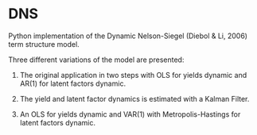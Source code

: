 # DNS
Python implementation of the Dynamic Nelson-Siegel (Diebol & Li, 2006) term structure model.

Three different variations of the model are presented:

1. The original application in two steps with OLS for yields dynamic and AR(1) for latent factors dynamic.

2. The yield and latent factor dynamics is estimated with a Kalman Filter.

3. An OLS for yields dynamic and VAR(1) with Metropolis-Hastings for latent factors dynamic.
